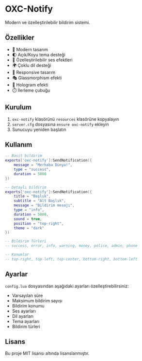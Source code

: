 # OXC-Notify

Modern ve özelleştirilebilir bildirim sistemi.

## Özellikler

- 🎨 Modern tasarım
- 🌓 Açık/Koyu tema desteği
- 🎵 Özelleştirilebilir ses efektleri
- 🌍 Çoklu dil desteği
- 📱 Responsive tasarım
- 🎭 Glassmorphism efekti
- 🌈 Hologram efekti
- ⏱️ İlerleme çubuğu

## Kurulum

1. `oxc-notify` klasörünü `resources` klasörüne kopyalayın
2. `server.cfg` dosyasına `ensure oxc-notify` ekleyin
3. Sunucuyu yeniden başlatın

## Kullanım

```lua
-- Basit bildirim
exports['oxc-notify']:SendNotification({
    message = "Merhaba Dünya!",
    type = "success",
    duration = 5000
})

-- Detaylı bildirim
exports['oxc-notify']:SendNotification({
    title = "Başlık",
    subtitle = "Alt Başlık",
    message = "Bildirim mesajı",
    type = "info",
    duration = 5000,
    sound = true,
    position = "top-right",
    theme = "dark"
})

-- Bildirim Türleri
-- success, error, info, warning, money, police, admin, phone

-- Konumlar
-- top-right, top-left, top-center, bottom-right, bottom-left
```

## Ayarlar

`config.lua` dosyasından aşağıdaki ayarları özelleştirebilirsiniz:

- Varsayılan süre
- Maksimum bildirim sayısı
- Bildirim konumu
- Ses ayarları
- Dil ayarları
- Tema ayarları
- Bildirim türleri

## Lisans

Bu proje MIT lisansı altında lisanslanmıştır.